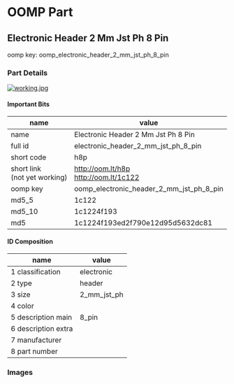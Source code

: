 # OOMP Part  
## Electronic Header 2 Mm Jst Ph 8 Pin  
  
oomp key: oomp_electronic_header_2_mm_jst_ph_8_pin  
  
### Part Details  
  
[![working.jpg](working_600.jpg)](working.jpg)  
  
#### Important Bits  
| name | value | 
| --- | --- | 
| name | Electronic Header 2 Mm Jst Ph 8 Pin | 
| full id | electronic_header_2_mm_jst_ph_8_pin | 
| short code | h8p | 
| short link<br>(not yet working) | http://oom.lt/h8p<br>http://oom.lt/1c122 | 
| oomp key | oomp_electronic_header_2_mm_jst_ph_8_pin | 
| md5_5 | 1c122 | 
| md5_10 | 1c1224f193 | 
| md5 | 1c1224f193ed2f790e12d95d5632dc81 | 
#### ID Composition  
| name | value | 
| --- | --- | 
| 1 classification | electronic | 
| 2 type | header | 
| 3 size | 2_mm_jst_ph | 
| 4 color |  | 
| 5 description main | 8_pin | 
| 6 description extra |  | 
| 7 manufacturer |  | 
| 8 part number |  | 
### Images  
